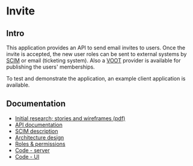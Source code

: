 # Invite

## Intro

This application provides an API to send email invites to users.
Once the invite is accepted, the new user roles can be sent to external systems
by [SCIM](https://datatracker.ietf.org/doc/html/rfc7643#section-4.1) or email
(ticketing system). Also a
[VOOT](https://wiki.geant.org/display/gn3pjra3/VOOT+specifications) provider is
available for publishing the users' memberships.

To test and demonstrate the application, an example client application is available.

## Documentation

- [Initial research; stories and wireframes (pdf)](./SURF_gasttoegang_MVP_stories_en_wireframes.pdf)
- [API documentation](./api/)
- [SCIM description](./SCIM/)
- [Architecture design](./archi/?view=00685569-37a2-4756-b7b7-6f79dc6bdbd1)
- [Roles & permissions](./rights.md)
- [Code - server](https://github.com/SURFnet/invite-server)
- [Code - UI](https://github.com/SURFnet/invite-ui)
